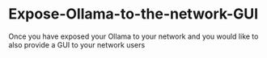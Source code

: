 # Expose-Ollama-to-the-network-GUI
Once you have exposed your Ollama to your network and you would like to also provide a GUI to your network users
